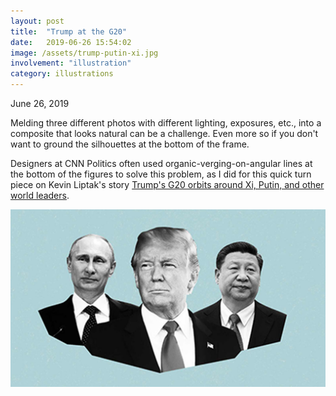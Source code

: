 ```yaml
---
layout: post
title:  "Trump at the G20"
date:   2019-06-26 15:54:02
image: /assets/trump-putin-xi.jpg
involvement: "illustration"
category: illustrations
---
```


<p class="date" markdown="1">
June 26, 2019
</p>

Melding three different photos with different lighting, exposures, etc., into a composite that looks natural can be a challenge. Even more so if you don't want to ground the silhouettes at the bottom of the frame.

Designers at CNN Politics often used organic-verging-on-angular lines at the bottom of the figures to solve this problem, as I did for this quick turn piece on Kevin Liptak's story [Trump's G20 orbits around Xi, Putin, and other world leaders](https://www.cnn.com/2019/06/26/politics/donald-trump-xi-jinping-vladimir-putin-g20-meetings/index.html).


[![](/assets/trump-putin-xi.jpg)](https://www.cnn.com/2019/06/26/politics/donald-trump-xi-jinping-vladimir-putin-g20-meetings/index.html)

